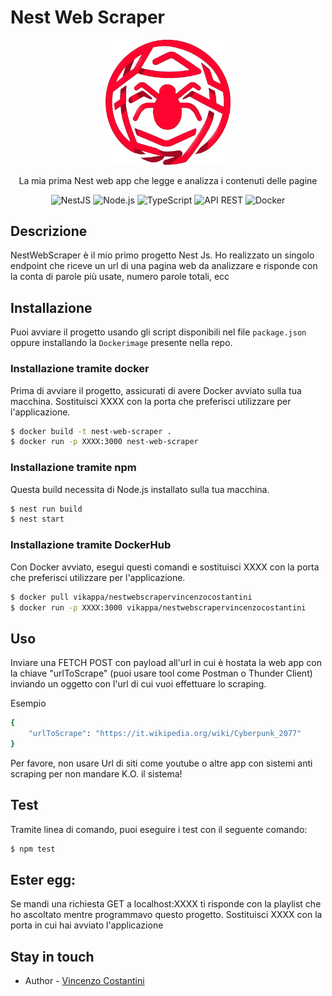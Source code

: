 # Nest Web Scraper
<p align="center">
  <img src="./media/webscraperlogo.png" width="200" alt="Nest Logo" />
</p>
  <p align="center">La mia prima Nest web app che legge e analizza i contenuti delle pagine</p>
    <p align="center">

<div align="center" style=" margin-bottom: 20px; gap: 2px;">
  <img src="https://img.shields.io/badge/NestJS-%23E0234E.svg?style=for-the-badge&logo=nestjs&logoColor=white" alt="NestJS" />
  <img src="https://img.shields.io/badge/Node.js-43853D?style=for-the-badge&logo=node.js&logoColor=white" alt="Node.js" />
  <img src="https://img.shields.io/badge/TypeScript-007ACC?style=for-the-badge&logo=typescript&logoColor=white" alt="TypeScript" />
<img src="https://img.shields.io/badge/API-REST-blue?style=for-the-badge" alt="API REST" />
<img src="https://img.shields.io/badge/Docker-%232496ED.svg?style=for-the-badge&logo=docker&logoColor=white" alt="Docker" />
</div>

## Descrizione

<p>NestWebScraper è il mio primo progetto Nest Js. Ho realizzato un singolo endpoint che riceve un url di una pagina web da analizzare e risponde con la conta di parole più usate, numero parole totali, ecc</p>

## Installazione

Puoi avviare il progetto usando gli script disponibili nel file `package.json` oppure installando la `Dockerimage` presente nella repo. 

### Installazione tramite docker

Prima di avviare il progetto, assicurati di avere Docker avviato sulla tua macchina.
Sostituisci XXXX con la porta che preferisci utilizzare per l'applicazione.
```bash
$ docker build -t nest-web-scraper .
$ docker run -p XXXX:3000 nest-web-scraper
```

### Installazione tramite npm

Questa build necessita di Node.js installato sulla tua macchina.

```bash
$ nest run build
$ nest start
```

### Installazione tramite DockerHub
Con Docker avviato, esegui questi comandi e sostituisci XXXX con la porta che preferisci utilizzare per l'applicazione.
```bash
$ docker pull vikappa/nestwebscrapervincenzocostantini
$ docker run -p XXXX:3000 vikappa/nestwebscrapervincenzocostantini
```

## Uso
<p>Inviare una FETCH POST con payload all'url in cui è hostata la web app con la chiave "urlToScrape" (puoi usare tool come Postman o Thunder Client) inviando un oggetto con l'url di cui vuoi effettuare lo scraping.</p>
<p>Esempio</p>

```bash
{
    "urlToScrape": "https://it.wikipedia.org/wiki/Cyberpunk_2077"
}
```
<p>Per favore, non usare Url di siti come youtube o altre app con sistemi anti scraping per non mandare K.O. il sistema!</p>

## Test

Tramite linea di comando, puoi eseguire i test con il seguente comando:
```bash
$ npm test
```

## Ester egg:

<p>Se mandi una richiesta GET a localhost:XXXX ti risponde con la playlist che ho ascoltato mentre programmavo questo progetto. Sostituisci XXXX con la porta in cui hai avviato l'applicazione</p>

## Stay in touch

- Author - <a href="https://vincenzocostantinicvnext.vercel.app/" target="_blank">Vincenzo Costantini</a>

